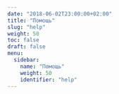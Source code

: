 ```yaml
---
date: "2018-06-02T23:00:00+02:00"
title: "Помощь"
slug: "help"
weight: 50
toc: false
draft: false
menu:
  sidebar:
    name: "Помощь"
    weight: 50
    identifier: "help"
---
```

